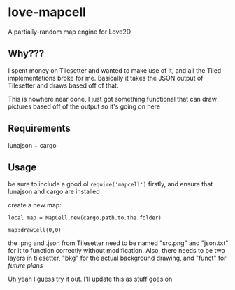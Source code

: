 # love-mapcell
A partially-random map engine for Love2D

## Why???
I spent money on Tilesetter and wanted to make use of it, and all the Tiled implementations broke for me. Basically it takes the JSON output of Tilesetter and draws based off of that.

This is nowhere near done, I just got something functional that can draw pictures based off of the output so it's going on here

## Requirements
lunajson + cargo

## Usage
be sure to include a good ol `require('mapcell')` firstly, and ensure that lunajson and cargo are installed

create a new map: 
```
local map = MapCell.new(cargo.path.to.the.folder)

map:drawCell(0,0)
```

the .png and .json from Tilesetter need to be named "src.png" and "json.txt" for it to function correctly without modification. Also, there needs to be two layers in tilesetter, "bkg" for the actual background drawing, and "funct" for *future plans*

Uh yeah I guess try it out. I'll update this as stuff goes on
